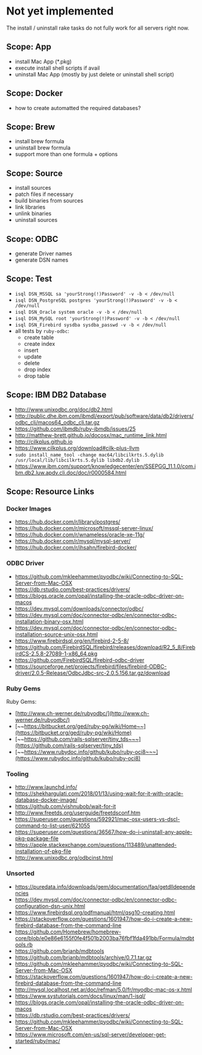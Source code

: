 # Not yet implemented
The install / uninstall rake tasks do not fully work for all servers right now.

## Scope: App
- install Mac App (*.pkg)
- execute install shell scripts if avail
- uninstall Mac App (mostly by just delete or uninstall shell script)

## Scope: Docker
- how to create automatted the required databases?

## Scope: Brew
- install brew formula
- uninstall brew formula
- support more than one formula + options

## Scope: Source
- install sources
- patch files if necessary
- build binaries from sources
- link libraries
- unlink binaries
- uninstall sources

## Scope: ODBC
- generate Driver names
- generate DSN names

## Scope: Test
- `isql DSN_MSSQL sa 'yourStrong(!)Password' -v -b < /dev/null`
- `isql DSN_PostgreSQL postgres 'yourStrong(!)Password' -v -b < /dev/null`
- `isql DSN_Oracle system oracle -v -b < /dev/null`
- `isql DSN_MySQL root 'yourStrong(!)Password' -v -b < /dev/null`
- `isql DSN_Firebird sysdba sysdba_passwd -v -b < /dev/null`
- all tests by `ruby-odbc`:
  - create table
  - create index
  - insert
  - update
  - delete
  - drop index
  - drop table

## Scope: IBM DB2 Database
- http://www.unixodbc.org/doc/db2.html
- http://public.dhe.ibm.com/ibmdl/export/pub/software/data/db2/drivers/odbc_cli/macos64_odbc_cli.tar.gz
- https://github.com/ibmdb/ruby-ibmdb/issues/25
- http://matthew-brett.github.io/docosx/mac_runtime_link.html
- http://cilkplus.github.io
- https://www.cilkplus.org/download#cilk-plus-llvm
- `sudo install_name_tool -change mac64/libcilkrts.5.dylib /usr/local/lib/libcilkrts.5.dylib libdb2.dylib`
- https://www.ibm.com/support/knowledgecenter/en/SSEPGG_11.1.0/com.ibm.db2.luw.apdv.cli.doc/doc/r0000584.html

## Scope: Resource Links

### Docker Images
- https://hub.docker.com/r/library/postgres/
- https://hub.docker.com/r/microsoft/mssql-server-linux/
- https://hub.docker.com/r/wnameless/oracle-xe-11g/
- https://hub.docker.com/r/mysql/mysql-server/
- https://hub.docker.com/r/ihsahn/firebird-docker/

### ODBC Driver
- https://github.com/mkleehammer/pyodbc/wiki/Connecting-to-SQL-Server-from-Mac-OSX
- https://db.rstudio.com/best-practices/drivers/
- https://blogs.oracle.com/opal/installing-the-oracle-odbc-driver-on-macos
- https://dev.mysql.com/downloads/connector/odbc/
- https://dev.mysql.com/doc/connector-odbc/en/connector-odbc-installation-binary-osx.html
- https://dev.mysql.com/doc/connector-odbc/en/connector-odbc-installation-source-unix-osx.html
- https://www.firebirdsql.org/en/firebird-2-5-8/
- https://github.com/FirebirdSQL/firebird/releases/download/R2_5_8/FirebirdCS-2.5.8-27089-1-x86_64.pkg
- https://github.com/FirebirdSQL/firebird-odbc-driver
- https://sourceforge.net/projects/firebird/files/firebird-ODBC-driver/2.0.5-Release/OdbcJdbc-src-2.0.5.156.tar.gz/download

### Ruby Gems
Ruby Gems:

- [http://www.ch-werner.de/rubyodbc/](http://www.ch-werner.de/rubyodbc/)
- [~~https://bitbucket.org/ged/ruby-pg/wiki/Home~~](https://bitbucket.org/ged/ruby-pg/wiki/Home)
- [~~https://github.com/rails-sqlserver/tiny_tds~~~](https://github.com/rails-sqlserver/tiny_tds)
- [~~https://www.rubydoc.info/github/kubo/ruby-oci8~~~](https://www.rubydoc.info/github/kubo/ruby-oci8)

### Tooling
- http://www.launchd.info/
- https://shekhargulati.com/2018/01/13/using-wait-for-it-with-oracle-database-docker-image/
- https://github.com/vishnubob/wait-for-it
- http://www.freetds.org/userguide/freetdsconf.htm
- https://superuser.com/questions/592921/mac-osx-users-vs-dscl-command-to-list-user/621055
- https://superuser.com/questions/36567/how-do-i-uninstall-any-apple-pkg-package-file
- https://apple.stackexchange.com/questions/113489/unattended-installation-of-pkg-file
- http://www.unixodbc.org/odbcinst.html

### Unsorted
- https://puredata.info/downloads/gem/documentation/faq/getdlldependencies
- https://dev.mysql.com/doc/connector-odbc/en/connector-odbc-configuration-dsn-unix.html
- https://www.firebirdsql.org/pdfmanual/html/qsg10-creating.html
- https://stackoverflow.com/questions/1601947/how-do-i-create-a-new-firebird-database-from-the-command-line
- https://github.com/Homebrew/homebrew-core/blob/e0e86e6155f0fe4f501b2003ba76fbf1fda491bb/Formula/mdbtools.rb
- https://github.com/brianb/mdbtools
- https://github.com/brianb/mdbtools/archive/0.7.1.tar.gz
- https://github.com/mkleehammer/pyodbc/wiki/Connecting-to-SQL-Server-from-Mac-OSX
- https://stackoverflow.com/questions/1601947/how-do-i-create-a-new-firebird-database-from-the-command-line
- http://mysql.localhost.net.ar/doc/refman/5.0/fr/myodbc-mac-os-x.html
- https://www.systutorials.com/docs/linux/man/1-isql/
- https://blogs.oracle.com/opal/installing-the-oracle-odbc-driver-on-macos
- https://db.rstudio.com/best-practices/drivers/
- https://github.com/mkleehammer/pyodbc/wiki/Connecting-to-SQL-Server-from-Mac-OSX
- https://www.microsoft.com/en-us/sql-server/developer-get-started/ruby/mac/
- 
